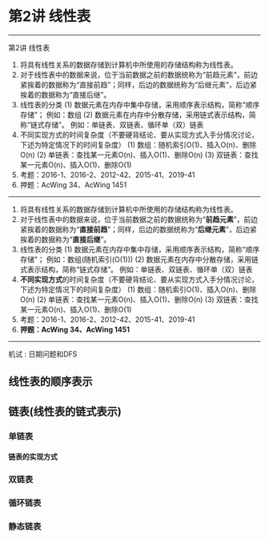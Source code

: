 # 第2讲 线性表

---
第2讲 线性表
1. 将具有线性关系的数据存储到计算机中所使用的存储结构称为线性表。
2. 对于线性表中的数据来说，位于当前数据之前的数据统称为“前趋元素”，前边紧挨着的数据称为“直接前趋”；同样，后边的数据统称为“后继元素”，后边紧挨着的数据称为“直接后继”。
3. 线性表的分类
	(1) 数据元素在内存中集中存储，采用顺序表示结构，简称“顺序存储”；
		例如：数组
	(2) 数据元素在内存中分散存储，采用链式表示结构，简称“链式存储”。
		例如：单链表、双链表、循环单（双）链表
4. 不同实现方式的时间复杂度（不要硬背结论、要从实现方式入手分情况讨论，下述为特定情况下的时间复杂度）
	(1) 数组：随机索引O(1)、插入O(n)、删除O(n)
	(2) 单链表：查找某一元素O(n)、插入O(1)、删除O(n)
	(3) 双链表：查找某一元素O(n)、插入O(1)、删除O(1)
5. 考题：2016-1、2016-2、2012-42、2015-41、2019-41
6. 押题：AcWing 34、AcWing 1451
---
1. 将具有线性关系的数据存储到计算机中所使用的存储结构称为线性表。
2. 对于线性表中的数据来说，位于当前数据之前的数据统称为“**前趋元素**”，前边紧挨着的数据称为“**直接前趋**”；同样，后边的数据统称为“**后继元素**”，后边紧挨着的数据称为“**直接后继**”。
3. 线性表的分类
	(1) 数据元素在内存中集中存储，采用顺序表示结构，简称“顺序存储”；
		例如：数组(随机索引(O(1)))
	(2) 数据元素在内存中分散存储，采用链式表示结构，简称“链式存储”。
		例如：单链表、双链表、循环单（双）链表
4. **不同实现方式**的时间复杂度（不要硬背结论、要从实现方式入手分情况讨论，下述为特定情况下的时间复杂度）
	(1) 数组：随机索引O(1)、插入O(n)、删除O(n)
	(2) 单链表：查找某一元素O(n)、插入O(1)、删除O(n)
	(3) 双链表：查找某一元素O(n)、插入O(1)、删除O(1)
5. 考题：2016-1、2016-2、2012-42、2015-41、2019-41
6. **押题：AcWing 34、AcWing 1451**

---

机试 : 日期问题和DFS

<!-- # 线性表 -->

## 线性表的顺序表示

## 链表(线性表的链式表示)

### 单链表

#### 链表的实现方式

### 双链表

### 循环链表

### 静态链表
